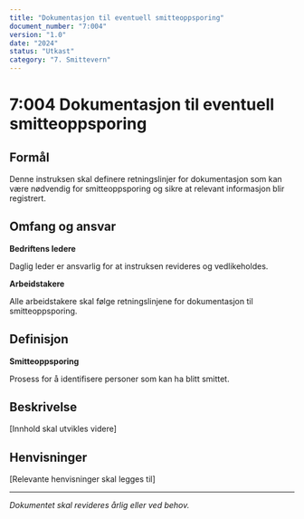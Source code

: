 ```yaml
---
title: "Dokumentasjon til eventuell smitteoppsporing"
document_number: "7:004"
version: "1.0"
date: "2024"
status: "Utkast"
category: "7. Smittevern"
---
```


# 7:004 Dokumentasjon til eventuell smitteoppsporing

## Formål

Denne instruksen skal definere retningslinjer for dokumentasjon som kan være nødvendig for smitteoppsporing og sikre at relevant informasjon blir registrert.

## Omfang og ansvar

**Bedriftens ledere**

Daglig leder er ansvarlig for at instruksen revideres og vedlikeholdes.

**Arbeidstakere**

Alle arbeidstakere skal følge retningslinjene for dokumentasjon til smitteoppsporing.

## Definisjon

**Smitteoppsporing**

Prosess for å identifisere personer som kan ha blitt smittet.

## Beskrivelse

[Innhold skal utvikles videre]

## Henvisninger

[Relevante henvisninger skal legges til]

---

*Dokumentet skal revideres årlig eller ved behov.*
